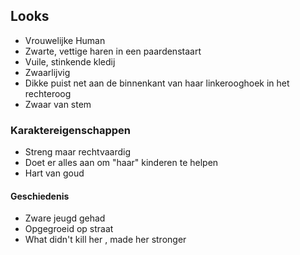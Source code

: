 ## Looks
- Vrouwelijke Human
- Zwarte, vettige haren in een paardenstaart
- Vuile, stinkende kledij
- Zwaarlijvig
- Dikke puist net aan de binnenkant van haar linkerooghoek in het rechteroog
- Zwaar van stem

### Karaktereigenschappen
- Streng maar rechtvaardig
- Doet er alles aan om "haar" kinderen te helpen
- Hart van goud

#### Geschiedenis
- Zware jeugd gehad
- Opgegroeid op straat
- What didn't kill her , made her stronger